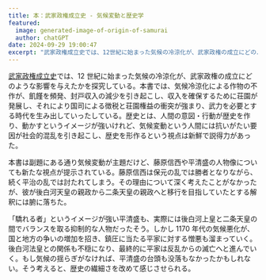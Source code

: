 ```yaml
---
title: 本：武家政権成立史 - 気候変動と歴史学
featured:
  image: generated-image-of-origin-of-samurai
  author: chatGPT
date: 2024-09-29 19:00:47
excerpt: "武家政権成立史では、12世紀に始まった気候の冷涼化が、武家政権の成立にどのような影響を与えたかを探究している。本書では、気候冷涼化による作物の不作が、飢饉を頻発、封戸収入の減少を引き起こし、収入を確保するために荘園が発展し、それにより国司による徴税と荘園権益の衝突が強まり、武力を必要とする時代を生み出していったしている。歴史とは、人間の意図・行動が歴史を作り、動かすというイメージが強いけれど、気候変動という人間には抗いがたい要因が社会的混乱を引き起こし、歴史を形作るという視点は新鮮で説得力があった。"
---
```


[武家政権成立史](https://www.yoshikawa-k.co.jp/book/b120824.html)では、12 世紀に始まった気候の冷涼化が、武家政権の成立にどのような影響を与えたかを探究している。本書では、気候冷涼化による作物の不作が、飢饉を頻発、封戸収入の減少を引き起こし、収入を確保するために荘園が発展し、それにより国司による徴税と荘園権益の衝突が強まり、武力を必要とする時代を生み出していったしている。歴史とは、人間の意図・行動が歴史を作り、動かすというイメージが強いけれど、気候変動という人間には抗いがたい要因が社会的混乱を引き起こし、歴史を形作るという視点は新鮮で説得力があった。

本書は副題にある通り気候変動が主題だけど、藤原信西や平清盛の人物像についても新たな視点が提示されている。藤原信西は保元の乱では勝者となりながら、続く平治の乱では討たれてしまう。その理由について深く考えたことがなかったが、彼が後白河天皇の親政から二条天皇の親政へと移行を目指していたとする解釈には腑に落ちた。

「驕れる者」というイメージが強い平清盛も、実際には後白河上皇と二条天皇の間でバランスを取る抑制的な人物だったそう。しかし 1170 年代の気候悪化が、国と地方の争いの増加を招き、鎮圧に当たる平家に対する憎悪も溜まっていく。後白河法皇との関係も不穏になり、最終的に平家は反乱からの滅亡へと進んでいく。もし気候の揺らぎがなければ、平清盛の台頭も没落もなかったかもしれない。そう考えると、歴史の繊細さを改めて感じさせられる。
